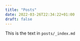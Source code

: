 ```yaml
---
title: "Posts"
date: 2022-03-26T22:34:22+01:00
draft: false
---
```


This is the text in `posts/_index.md`

